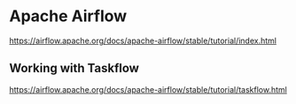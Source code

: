 # Apache Airflow

https://airflow.apache.org/docs/apache-airflow/stable/tutorial/index.html

## Working with Taskflow
https://airflow.apache.org/docs/apache-airflow/stable/tutorial/taskflow.html
